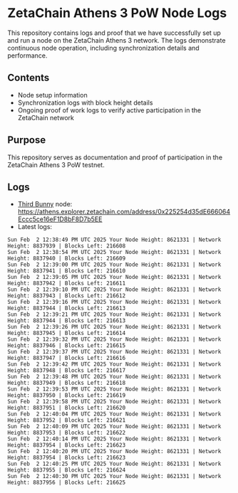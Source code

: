 # ZetaChain Athens 3 PoW Node Logs
This repository contains logs and proof that we have successfully set up and run a node on the ZetaChain Athens 3 network. The logs demonstrate continuous node operation, including synchronization details and performance.

## Contents
- Node setup information
- Synchronization logs with block height details
- Ongoing proof of work logs to verify active participation in the ZetaChain network

## Purpose
This repository serves as documentation and proof of participation in the ZetaChain Athens 3 PoW testnet.

## Logs

- [Third Bunny](https://thirdbunny.xyz/) node: https://athens.explorer.zetachain.com/address/0x225254d35dE666064Eccc5ce16eF1D8bF8D7b5EE
- Latest logs:
```
Sun Feb  2 12:38:49 PM UTC 2025 Your Node Height: 8621331 | Network Height: 8837939 | Blocks Left: 216608
Sun Feb  2 12:38:54 PM UTC 2025 Your Node Height: 8621331 | Network Height: 8837940 | Blocks Left: 216609
Sun Feb  2 12:39:00 PM UTC 2025 Your Node Height: 8621331 | Network Height: 8837941 | Blocks Left: 216610
Sun Feb  2 12:39:05 PM UTC 2025 Your Node Height: 8621331 | Network Height: 8837942 | Blocks Left: 216611
Sun Feb  2 12:39:10 PM UTC 2025 Your Node Height: 8621331 | Network Height: 8837943 | Blocks Left: 216612
Sun Feb  2 12:39:16 PM UTC 2025 Your Node Height: 8621331 | Network Height: 8837944 | Blocks Left: 216613
Sun Feb  2 12:39:21 PM UTC 2025 Your Node Height: 8621331 | Network Height: 8837944 | Blocks Left: 216613
Sun Feb  2 12:39:26 PM UTC 2025 Your Node Height: 8621331 | Network Height: 8837945 | Blocks Left: 216614
Sun Feb  2 12:39:32 PM UTC 2025 Your Node Height: 8621331 | Network Height: 8837946 | Blocks Left: 216615
Sun Feb  2 12:39:37 PM UTC 2025 Your Node Height: 8621331 | Network Height: 8837947 | Blocks Left: 216616
Sun Feb  2 12:39:42 PM UTC 2025 Your Node Height: 8621331 | Network Height: 8837948 | Blocks Left: 216617
Sun Feb  2 12:39:48 PM UTC 2025 Your Node Height: 8621331 | Network Height: 8837949 | Blocks Left: 216618
Sun Feb  2 12:39:53 PM UTC 2025 Your Node Height: 8621331 | Network Height: 8837950 | Blocks Left: 216619
Sun Feb  2 12:39:58 PM UTC 2025 Your Node Height: 8621331 | Network Height: 8837951 | Blocks Left: 216620
Sun Feb  2 12:40:04 PM UTC 2025 Your Node Height: 8621331 | Network Height: 8837952 | Blocks Left: 216621
Sun Feb  2 12:40:09 PM UTC 2025 Your Node Height: 8621331 | Network Height: 8837953 | Blocks Left: 216622
Sun Feb  2 12:40:14 PM UTC 2025 Your Node Height: 8621331 | Network Height: 8837954 | Blocks Left: 216623
Sun Feb  2 12:40:20 PM UTC 2025 Your Node Height: 8621331 | Network Height: 8837954 | Blocks Left: 216623
Sun Feb  2 12:40:25 PM UTC 2025 Your Node Height: 8621331 | Network Height: 8837955 | Blocks Left: 216624
Sun Feb  2 12:40:30 PM UTC 2025 Your Node Height: 8621331 | Network Height: 8837956 | Blocks Left: 216625
```
